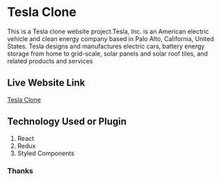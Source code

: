 # Tesla Clone 

This is a Tesla clone website project.Tesla, Inc. is an American electric vehicle and clean energy company based in Palo Alto, California, United States. Tesla designs and manufactures electric cars, battery energy storage from home to grid-scale, solar panels and solar roof tiles, and related products and services

## Live Website Link

[Tesla Clone](https://lucid-hamilton-7a0148.netlify.app/) 
## Technology Used or Plugin

1. React 
2. Redux
3. Styled Components




 
### Thanks
